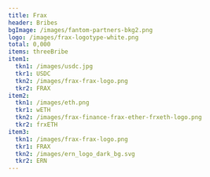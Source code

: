 ```yaml
---
title: Frax
header: Bribes
bgImage: /images/fantom-partners-bkg2.png
logo: /images/frax-logotype-white.png
total: 0,000
items: threeBribe
item1:
  tkn1: /images/usdc.jpg
  tkr1: USDC
  tkn2: /images/frax-frax-logo.png
  tkr2: FRAX
item2:
  tkn1: /images/eth.png
  tkr1: wETH
  tkn2: /images/frax-finance-frax-ether-frxeth-logo.png
  tkr2: frxETH
item3:
  tkn1: /images/frax-frax-logo.png
  tkr1: FRAX
  tkn2: /images/ern_logo_dark_bg.svg
  tkr2: ERN
---
```

